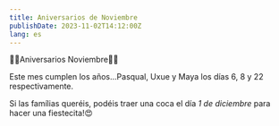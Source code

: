```yaml
---
title: Aniversarios de Noviembre
publishDate: 2023-11-02T14:12:00Z
lang: es
---
```


🎂🎂Aniversarios Noviembre🎂🎂

Este mes cumplen los años...Pasqual, Uxue y Maya los días 6, 8 y 22 respectivamente.

Si las famílias queréis, podéis traer una coca el día _1 de diciembre_ para hacer una fiestecita!😍
